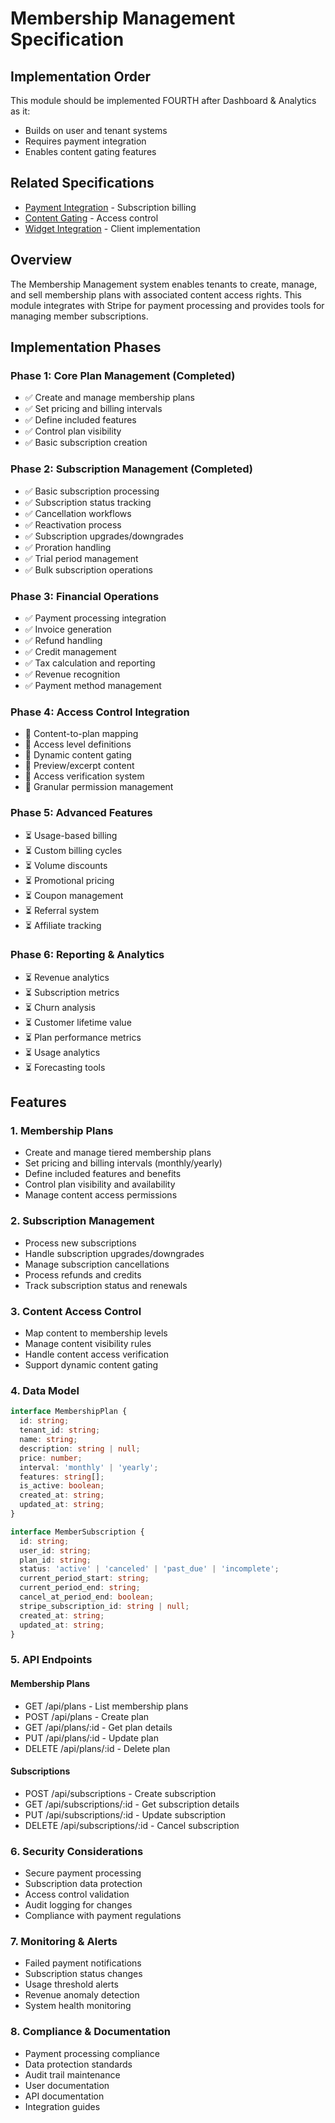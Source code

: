 # Membership Management Specification

## Implementation Order
This module should be implemented FOURTH after Dashboard & Analytics as it:
- Builds on user and tenant systems
- Requires payment integration
- Enables content gating features

## Related Specifications
- [Payment Integration](./payment-integration.md) - Subscription billing
- [Content Gating](./content-gating.md) - Access control
- [Widget Integration](./widget-integration.md) - Client implementation

## Overview
The Membership Management system enables tenants to create, manage, and sell membership plans with associated content access rights. This module integrates with Stripe for payment processing and provides tools for managing member subscriptions.

## Implementation Phases

### Phase 1: Core Plan Management (Completed)
- ✅ Create and manage membership plans
- ✅ Set pricing and billing intervals
- ✅ Define included features
- ✅ Control plan visibility
- ✅ Basic subscription creation

### Phase 2: Subscription Management (Completed)
- ✅ Basic subscription processing
- ✅ Subscription status tracking
- ✅ Cancellation workflows
- ✅ Reactivation process
- ✅ Subscription upgrades/downgrades
- ✅ Proration handling
- ✅ Trial period management
- ✅ Bulk subscription operations

### Phase 3: Financial Operations
- ✅ Payment processing integration
- ✅ Invoice generation
- ✅ Refund handling
- ✅ Credit management
- ✅ Tax calculation and reporting
- ✅ Revenue recognition
- ✅ Payment method management

### Phase 4: Access Control Integration
- 🔄 Content-to-plan mapping
- 🔄 Access level definitions
- 🔄 Dynamic content gating
- 🔄 Preview/excerpt content
- 🔄 Access verification system
- 🔄 Granular permission management

### Phase 5: Advanced Features
- ⏳ Usage-based billing
- ⏳ Custom billing cycles
- ⏳ Volume discounts
- ⏳ Promotional pricing
- ⏳ Coupon management
- ⏳ Referral system
- ⏳ Affiliate tracking

### Phase 6: Reporting & Analytics
- ⏳ Revenue analytics
- ⏳ Subscription metrics
- ⏳ Churn analysis
- ⏳ Customer lifetime value
- ⏳ Plan performance metrics
- ⏳ Usage analytics
- ⏳ Forecasting tools

## Features

### 1. Membership Plans
- Create and manage tiered membership plans
- Set pricing and billing intervals (monthly/yearly)
- Define included features and benefits
- Control plan visibility and availability
- Manage content access permissions

### 2. Subscription Management
- Process new subscriptions
- Handle subscription upgrades/downgrades
- Manage subscription cancellations
- Process refunds and credits
- Track subscription status and renewals

### 3. Content Access Control
- Map content to membership levels
- Manage content visibility rules
- Handle content access verification
- Support dynamic content gating

### 4. Data Model

```typescript
interface MembershipPlan {
  id: string;
  tenant_id: string;
  name: string;
  description: string | null;
  price: number;
  interval: 'monthly' | 'yearly';
  features: string[];
  is_active: boolean;
  created_at: string;
  updated_at: string;
}

interface MemberSubscription {
  id: string;
  user_id: string;
  plan_id: string;
  status: 'active' | 'canceled' | 'past_due' | 'incomplete';
  current_period_start: string;
  current_period_end: string;
  cancel_at_period_end: boolean;
  stripe_subscription_id: string | null;
  created_at: string;
  updated_at: string;
}
```

### 5. API Endpoints

#### Membership Plans
- GET /api/plans - List membership plans
- POST /api/plans - Create plan
- GET /api/plans/:id - Get plan details
- PUT /api/plans/:id - Update plan
- DELETE /api/plans/:id - Delete plan

#### Subscriptions
- POST /api/subscriptions - Create subscription
- GET /api/subscriptions/:id - Get subscription details
- PUT /api/subscriptions/:id - Update subscription
- DELETE /api/subscriptions/:id - Cancel subscription

### 6. Security Considerations
- Secure payment processing
- Subscription data protection
- Access control validation
- Audit logging for changes
- Compliance with payment regulations

### 7. Monitoring & Alerts
- Failed payment notifications
- Subscription status changes
- Usage threshold alerts
- Revenue anomaly detection
- System health monitoring

### 8. Compliance & Documentation
- Payment processing compliance
- Data protection standards
- Audit trail maintenance
- User documentation
- API documentation
- Integration guides